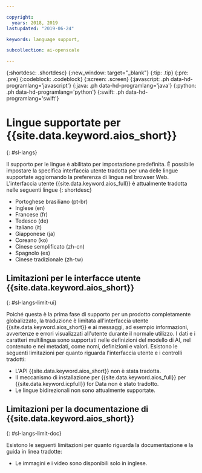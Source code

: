 ```yaml
---

copyright:
  years: 2018, 2019
lastupdated: "2019-06-24"

keywords: language support, 

subcollection: ai-openscale

---
```


{:shortdesc: .shortdesc}
{:new_window: target="_blank"}
{:tip: .tip}
{:pre: .pre}
{:codeblock: .codeblock}
{:screen: .screen}
{:javascript: .ph data-hd-programlang='javascript'}
{:java: .ph data-hd-programlang='java'}
{:python: .ph data-hd-programlang='python'}
{:swift: .ph data-hd-programlang='swift'}

# Lingue supportate per {{site.data.keyword.aios_short}}
{: #sl-langs}

Il supporto per le lingue è abilitato per impostazione predefinita. È possibile impostare la specifica interfaccia utente tradotta per una delle lingue supportate aggiornando la preferenza di lingua nel browser Web. L'interfaccia utente {{site.data.keyword.aios_full}} è attualmente tradotta nelle seguenti lingue 
{: shortdesc}

- Portoghese brasiliano (pt-br)
- Inglese (en)
- Francese (fr)
- Tedesco (de)
- Italiano (it)
- Giapponese (ja)
- Coreano (ko)
- Cinese semplificato (zh-cn)
- Spagnolo (es)
- Cinese tradizionale (zh-tw)

## Limitazioni per le interfacce utente {{site.data.keyword.aios_short}}
{: #sl-langs-limit-ui}

Poiché questa è la prima fase di supporto per un prodotto completamente globalizzato, la traduzione è limitata all'interfaccia utente {{site.data.keyword.aios_short}} e ai messaggi, ad esempio informazioni, avvertenze e errori visualizzati all'utente durante il normale utilizzo. I dati e i caratteri multilingua sono supportati nelle definizioni del modello di AI, nel contenuto e nei metadati, come nomi, definizioni e valori. Esistono le seguenti limitazioni per quanto riguarda l'interfaccia utente e i controlli tradotti:

- L'API {{site.data.keyword.aios_short}} non è stata tradotta.
- Il meccanismo di installazione per {{site.data.keyword.aios_full}} per {{site.data.keyword.icpfull}} for Data non è stato tradotto.
- Le lingue bidirezionali non sono attualmente supportate.

## Limitazioni per la documentazione di {{site.data.keyword.aios_short}}
{: #sl-langs-limit-doc}

Esistono le seguenti limitazioni per quanto riguarda la documentazione e la guida in linea tradotte:

- Le immagini e i video sono disponibili solo in inglese.

